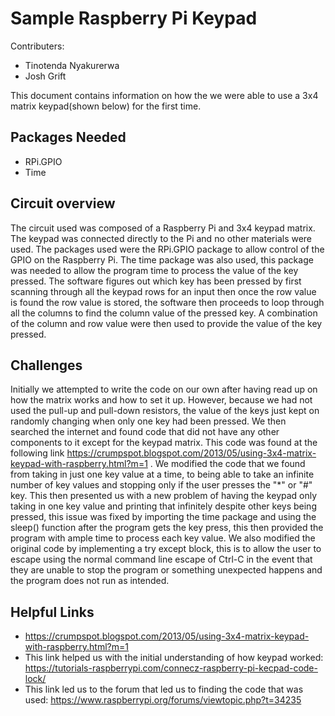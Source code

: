 # Sample Raspberry Pi Keypad

Contributers:
- Tinotenda Nyakurerwa
- Josh Grift

This document contains information on how the we were able to use a 3x4 matrix keypad(shown below) for the first time. 

## Packages Needed
- RPi.GPIO
- Time 

## Circuit overview
The circuit used was composed of a Raspberry Pi and 3x4 keypad matrix. The keypad was connected directly to the Pi and no other materials were used. The packages used were the RPi.GPIO package to allow control of the GPIO on the Raspberry Pi. The time package was also used, this package was needed to allow the program time to process the value of the key pressed. The software figures out which key has been pressed by first scanning through all the keypad rows for an input then once the row value is found the row value is stored, the software then proceeds to loop through all the columns to find the column value of the pressed key. A combination of the column and row value were then used to provide the value of the key pressed.

## Challenges
Initially we attempted to write the code on our own after having read up on how the matrix works and how to set it up. However, because we had not used the pull-up and pull-down resistors, the value of the keys just kept on randomly changing when only one key had been pressed. We then searched the internet and found code that did not have any other components to it except for the keypad matrix. This code was found at the following link https://crumpspot.blogspot.com/2013/05/using-3x4-matrix-keypad-with-raspberry.html?m=1 . 
We modified the code that we found from taking in just one key value at a time, to being able to take an infinite number of key values and stopping only if the user presses the "*" or "#" key.  This then presented us with a new problem of having the keypad only taking in one key value and printing that infinitely despite other keys being pressed, this issue was fixed by importing the time package and using the sleep() function after the program gets the key press, this then provided the program with ample time to process each key value. We also modified the original code by implementing a try except block, this is to allow the user to escape using the normal command line escape of Ctrl-C in the event that they are unable to stop the program or something unexpected happens and the program does not run as intended.

## Helpful Links
- https://crumpspot.blogspot.com/2013/05/using-3x4-matrix-keypad-with-raspberry.html?m=1
- This link helped us with the initial understanding of how keypad worked: https://tutorials-raspberrypi.com/connecz-raspberry-pi-kecpad-code-lock/
- This link led us to the forum that led us to finding the code that was used: https://www.raspberrypi.org/forums/viewtopic.php?t=34235

